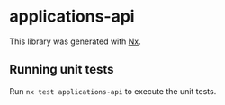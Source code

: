 # applications-api

This library was generated with [Nx](https://nx.dev).

## Running unit tests

Run `nx test applications-api` to execute the unit tests.
